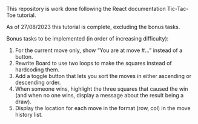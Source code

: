 This repository is work done following the React documentation Tic-Tac-Toe tutorial.

As of 27/08/2023 this tutorial is complete, excluding the bonus tasks.

Bonus tasks to be implemented (in order of increasing difficulty):
  1.  For the current move only, show “You are at move #…” instead of a button.
  2.  Rewrite Board to use two loops to make the squares instead of hardcoding them.
  3.  Add a toggle button that lets you sort the moves in either ascending or descending order.
  4.  When someone wins, highlight the three squares that caused the win (and when no one wins, display a message about the result being a draw).
  5.  Display the location for each move in the format (row, col) in the move history list.
